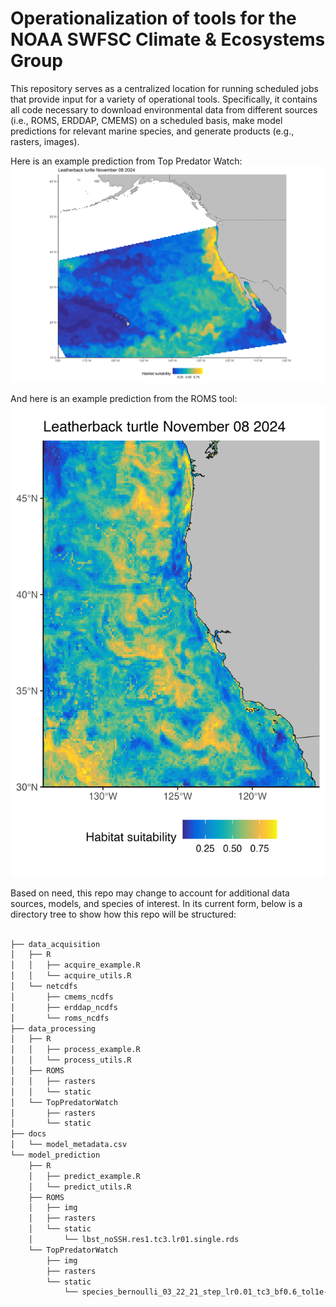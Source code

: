 # Operationalization of tools for the NOAA SWFSC Climate & Ecosystems Group

This repository serves as a centralized location for running scheduled jobs that provide input for a variety of operational tools. Specifically, it contains all code necessary to download environmental data from different sources (i.e., ROMS, ERDDAP, CMEMS) on a scheduled basis, make model predictions for relevant marine species, and generate products (e.g., rasters, images).

Here is an example prediction from Top Predator Watch:
![](https://github.com/joshcullen/CEG_operationalization/blob/main/model_prediction/TopPredatorWatch/img/leatherbackTurtle_2024-11-08.png?raw=true)

And here is an example prediction from the ROMS tool:
![](https://github.com/joshcullen/CEG_operationalization/blob/main/model_prediction/ROMS/img/leatherbackTurtle_2024-11-08.png?raw=true)

Based on need, this repo may change to account for additional data sources, models, and species of interest. In its current form, below is a directory tree to show how this repo will be structured:

```bash

├── data_acquisition
│   ├── R
│   │   ├── acquire_example.R
│   │   └── acquire_utils.R
│   └── netcdfs
│       ├── cmems_ncdfs
│       ├── erddap_ncdfs
│       └── roms_ncdfs
├── data_processing
│   ├── R
│   │   ├── process_example.R
│   │   └── process_utils.R
│   ├── ROMS
│   │   ├── rasters
│   │   └── static
│   └── TopPredatorWatch
│       ├── rasters
│       └── static
├── docs
│   └── model_metadata.csv
└── model_prediction
    ├── R
    │   ├── predict_example.R
    │   └── predict_utils.R
    ├── ROMS
    │   ├── img
    │   ├── rasters
    │   └── static
    │       └── lbst_noSSH.res1.tc3.lr01.single.rds
    └── TopPredatorWatch
        ├── img
        ├── rasters
        └── static
            └── species_bernoulli_03_22_21_step_lr0.01_tc3_bf0.6_tol1e-05_bernoulli_leatherbackTurtle_TOPP.rds

```

